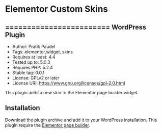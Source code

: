 ﻿# Elementor Custom Skins
========================
WordPress Plugin
---------------
* Author: Pratik Paudel
* Tags: elementor,widget, skins
* Requires at least: 4.4
* Tested up to: 5.0.3
* Requires PHP: 5.2.4
* Stable tag: 0.0.1
* License: GPLv2 or later
* License URI: https://www.gnu.org/licenses/gpl-2.0.html

This plugin adds a new skin to the Elementor page builder widget.

Installation
---------------
Download the plugin archive and add it to your WordPress installation.
This plugin require the <a href="https://elementor.com/">Elementor page builder</a>.
